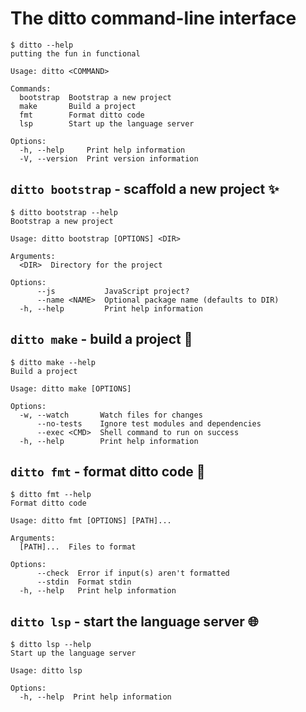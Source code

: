 # The ditto command-line interface

<!-- prettier-ignore-start -->
```console
$ ditto --help
putting the fun in functional

Usage: ditto <COMMAND>

Commands:
  bootstrap  Bootstrap a new project
  make       Build a project
  fmt        Format ditto code
  lsp        Start up the language server

Options:
  -h, --help     Print help information
  -V, --version  Print version information

```
<!-- prettier-ignore-end -->

## `ditto bootstrap` - scaffold a new project ✨

<!-- prettier-ignore-start -->
```console
$ ditto bootstrap --help
Bootstrap a new project

Usage: ditto bootstrap [OPTIONS] <DIR>

Arguments:
  <DIR>  Directory for the project

Options:
      --js           JavaScript project?
      --name <NAME>  Optional package name (defaults to DIR)
  -h, --help         Print help information

```
<!-- prettier-ignore-end -->

## `ditto make` - build a project 👷

<!-- prettier-ignore-start -->
```console
$ ditto make --help
Build a project

Usage: ditto make [OPTIONS]

Options:
  -w, --watch       Watch files for changes
      --no-tests    Ignore test modules and dependencies
      --exec <CMD>  Shell command to run on success
  -h, --help        Print help information

```
<!-- prettier-ignore-end -->

## `ditto fmt` - format ditto code 💅

<!-- prettier-ignore-start -->
```console
$ ditto fmt --help
Format ditto code

Usage: ditto fmt [OPTIONS] [PATH]...

Arguments:
  [PATH]...  Files to format

Options:
      --check  Error if input(s) aren't formatted
      --stdin  Format stdin
  -h, --help   Print help information

```
<!-- prettier-ignore-end -->

## `ditto lsp` - start the language server 🌐

<!-- prettier-ignore-start -->
```console
$ ditto lsp --help
Start up the language server

Usage: ditto lsp

Options:
  -h, --help  Print help information

```
<!-- prettier-ignore-end -->
